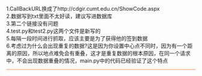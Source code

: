 1.CallBackURL换成了http://cdgir.cumt.edu.cn/ShowCode.aspx <br/>
2.数据写到txt里面不太好读，建议写进数据库<br/>
3.第二个链接没有问题<br/>
4.test.py和test2.py这两个文件是新写的<br/>
5.每隔一段时间进行抓取，应该主要是为了获得他的签到数据<br/>
6.考虑过为什么会出现重复的数据?这是因为你设置中心点不同时，因为有一个距离的原因，所以地点难免会有重叠，这才是重复数据的根本原因，在同一个请求中，不会出现数据重叠的情况，main.py中的代码已经验证了这个特点<br/>
<div style="border-top:1px solid #fa7d3c;height:2px"></div>
